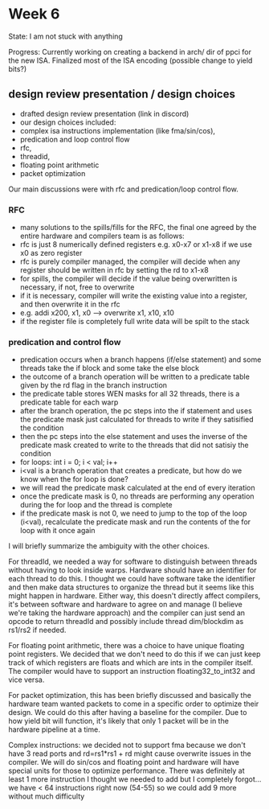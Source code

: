 # Week 6

State: I am not stuck with anything

Progress: Currently working on creating a backend in arch/ dir of ppci for the new ISA. Finalized most of the ISA encoding (possible change to yield bits?)

## design review presentation / design choices
- drafted design review presentation (link in discord)
- our design choices included:
- complex isa instructions implementation (like fma/sin/cos),
- predication and loop control flow
- rfc,
- threadid,
- floating point arithmetic
- packet optimization

Our main discussions were with rfc and predication/loop control flow.

### RFC
- many solutions to the spills/fills for the RFC, the final one agreed by the entire hardware and compilers team is as follows:
- rfc is just 8 numerically defined registers e.g. x0-x7 or x1-x8 if we use x0 as zero register
- rfc is purely compiler managed, the compiler will decide when any register should be written in rfc by setting the rd to x1-x8
- for spills, the compiler will decide if the value being overwritten is necessary, if not, free to overwrite
- if it is necessary, compiler will write the existing value into a register, and then overwrite it in the rfc
- e.g. addi x200, x1, x0 --> overwrite x1, x10, x10
- if the register file is completely full write data will be spilt to the stack

### predication and control flow
- predication occurs when a branch happens (if/else statement) and some threads take the if block and some take the else block
- the outcome of a branch operation will be written to a predicate table given by the rd flag in the branch instruction
- the predicate table stores WEN masks for all 32 threads, there is a predicate table for each warp
- after the branch operation, the pc steps into the if statement and uses the predicate mask just calculated for threads to write if they satisified the condition
- then the pc steps into the else statement and uses the inverse of the predicate mask created to write to the threads that did not satisiy the condition
- for loops: int i = 0; i < val; i++
- i<val is a branch operation that creates a predicate, but how do we know when the for loop is done?
- we will read the predicate mask calculated at the end of every iteration
- once the predicate mask is 0, no threads are performing any operation during the for loop and the thread is complete
- if the predicate mask is not 0, we need to jump to the top of the loop (i<val), recalculate the predicate mask and run the contents of the for loop with it once again

I will briefly summarize the ambiguity with the other choices. 

For threadId, we needed a way for software to distinguish between threads without having to look inside warps. Hardware should have an identifier for each thread to do this.
I thought we could have software take the identifier and then make data structures to organize the thread but it seems like this might happen in hardware. 
Either way, this doesn't directly affect compilers, it's between software and hardware to agree on and manage (I believe we're taking the hardware approach) and the compiler can just
send an opcode to return threadId and possibly include thread dim/blockdim as rs1/rs2 if needed.

For floating point arithmetic, there was a choice to have unique floating point registers. We decided that we don't need to do this if we can just keep track of which registers
are floats and which are ints in the compiler itself. The compiler would have to support an instruction floating32_to_int32 and vice versa.

For packet optimization, this has been briefly discussed and basically the hardware team wanted packets to come in a specific order to optimize their design.
We could do this after having a baseline for the compiler. Due to how yield bit will function, it's likely that only 1 packet will be in the hardware pipeline at a time.

Complex instructions: we decided not to support fma because we don't have 3 read ports and rd=rs1*rs1 + rd might cause overwrite issues in the compiler.
We will do sin/cos and floating point and hardware will have special units for those to optimize performance.
There was definitely at least 1 more instruction I thought we needed to add but I completely forgot... we have < 64 instructions right now (54-55) so we could add 9 more without much difficulty

